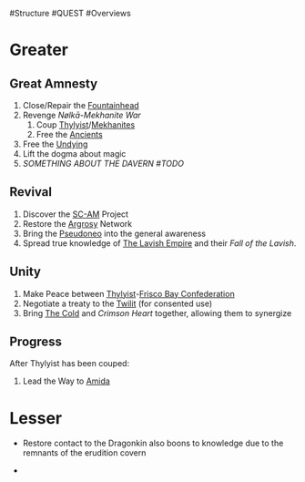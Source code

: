 ---
---

\#Structure #QUEST #Overviews 

# Greater

## Great Amnesty

1. Close/Repair the [Fountainhead](..\..\Realms\Utuw%20System\Schi\Servilia\Regions\Long%20Savannah\Palga%20Basin\Fountainhead.md)
1. Revenge *Nølkā-Mekhanite War*
   1. Coup [Thylyist](..\..\Realms\Utuw%20System\Schi\Servilia\Regions\Areas\Empire%20of%20Thylyist\Empire%20of%20Thylyist.md)/[Mekhanites](..\..\Groupings\Cults%20and%20Religions\Followers%20of%20Mekhane.md)
   1. Free the [Ancients](..\..\Groupings\Factions\Ancients.md)
1. Free the [Undying](..\..\Realms\Utuw%20System\Schi\Servilia\Regions\Ninth%20Forest\Sepulchre.md) 
1. Lift the dogma about magic 
1. *SOMETHING ABOUT THE DAVERN #TODO*

## Revival

1. Discover the [SC-AM](..\..\Realms\Utuw%20System\Schi\Servilia\Regions\Long%20Savannah\Palga%20Basin\SC-AM.md) Project
1. Restore the [Argrosy](..\..\Groupings\Organisations\Argrosy.md) Network
1. Bring the [Pseudoneo](..\..\Beings\Species\Pseudoneo.md) into the general awareness
1. Spread true knowledge of [The Lavish Empire](..\..\Groupings\Factions\The%20Lavish%20Empire.md) and their *Fall of the Lavish*. 

## Unity

1. Make Peace between [Thylyist](..\..\Realms\Utuw%20System\Schi\Servilia\Regions\Areas\Empire%20of%20Thylyist\Empire%20of%20Thylyist.md)-[Frisco Bay Confederation](..\..\Groupings\Frisco\Frisco%20Bay%20Confederation.md)
1. Negotiate a treaty to the [Twilit](..\..\Realms\Planes\Twilit.md) (for consented use)
1. Bring [The Cold](..\..\Groupings\Factions\The%20Cold.md) and *Crimson Heart* together, allowing them to synergize

## Progress

After Thylyist has been couped:

1. Lead the Way to [Amida](..\..\Groupings\Amida.md) 

# Lesser

* Restore contact to the Dragonkin
  also boons to knowledge due to the remnants of the erudition covern

* 
